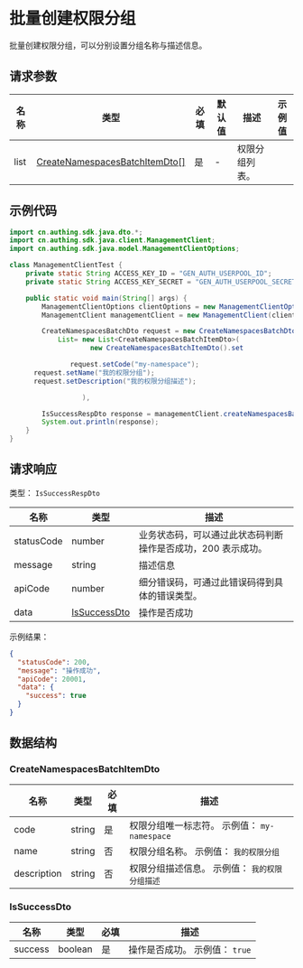 # 批量创建权限分组

<!--
  警告⚠️：
  不要直接修改该文档，
  https://github.com/Authing/authing-docs-factory
  使用该项目进行生成
-->

<LastUpdated />

批量创建权限分组，可以分别设置分组名称与描述信息。

## 请求参数

| 名称 | 类型                                                                       | 必填 | 默认值 | 描述           | 示例值 |
| ---- | -------------------------------------------------------------------------- | ---- | ------ | -------------- | ------ |
| list | <a href="#CreateNamespacesBatchItemDto">CreateNamespacesBatchItemDto[]</a> | 是   | -      | 权限分组列表。 |        |

## 示例代码

```java
import cn.authing.sdk.java.dto.*;
import cn.authing.sdk.java.client.ManagementClient;
import cn.authing.sdk.java.model.ManagementClientOptions;

class ManagementClientTest {
    private static String ACCESS_KEY_ID = "GEN_AUTH_USERPOOL_ID";
    private static String ACCESS_KEY_SECRET = "GEN_AUTH_USERPOOL_SECRET";

    public static void main(String[] args) {
        ManagementClientOptions clientOptions = new ManagementClientOptions(ACCESS_KEY_ID, ACCESS_KEY_SECRET);
        ManagementClient managementClient = new ManagementClient(clientOptions);

        CreateNamespacesBatchDto request = new CreateNamespacesBatchDto();
            List= new List<CreateNamespacesBatchItemDto>(
                    new CreateNamespacesBatchItemDto().set

               request.setCode("my-namespace");
      request.setName("我的权限分组");
      request.setDescription("我的权限分组描述");

                  ),

        IsSuccessRespDto response = managementClient.createNamespacesBatch(request);
        System.out.println(response);
    }
}
```

## 请求响应

类型： `IsSuccessRespDto`

| 名称       | 类型                                     | 描述                                                         |
| ---------- | ---------------------------------------- | ------------------------------------------------------------ |
| statusCode | number                                   | 业务状态码，可以通过此状态码判断操作是否成功，200 表示成功。 |
| message    | string                                   | 描述信息                                                     |
| apiCode    | number                                   | 细分错误码，可通过此错误码得到具体的错误类型。               |
| data       | <a href="#IsSuccessDto">IsSuccessDto</a> | 操作是否成功                                                 |

示例结果：

```json
{
  "statusCode": 200,
  "message": "操作成功",
  "apiCode": 20001,
  "data": {
    "success": true
  }
}
```

## 数据结构

### <a id="CreateNamespacesBatchItemDto"></a> CreateNamespacesBatchItemDto

| 名称        | 类型   | 必填 | 描述                                           |
| ----------- | ------ | ---- | ---------------------------------------------- |
| code        | string | 是   | 权限分组唯一标志符。 示例值： `my-namespace`   |
| name        | string | 否   | 权限分组名称。 示例值： `我的权限分组`         |
| description | string | 否   | 权限分组描述信息。 示例值： `我的权限分组描述` |

### <a id="IsSuccessDto"></a> IsSuccessDto

| 名称    | 类型    | 必填 | 描述                           |
| ------- | ------- | ---- | ------------------------------ |
| success | boolean | 是   | 操作是否成功。 示例值： `true` |
